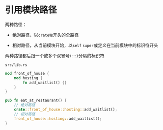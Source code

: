 # 引用模块路径

两种路径：

- 绝对路径，以`crate根`开头的全路径

- 相对路径，从当前模块开始，以`self` `super`或定义在当前模块中的标识符开头

两种路径都后跟一个或多个双冒号`(::)`分隔的标识符

`src/lib.rs`

```rs
mod front_of_house {
    mod hosting {
        fn add_waitlist() {}
    }
}

pub fn eat_at_restaurant() {
    // 绝对路径
    crate::front_of_house::hosting::add_waitlist();
    // 相对路径
    front_of_house::hosting::add_waitlist();
}
```